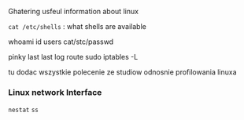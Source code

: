 Ghatering usfeul information about linux

`cat /etc/shells` : what shells are available

whoami
id
users
cat/stc/passwd

pinky
last last log
route
sudo iptables -L

tu dodac wszystkie polecenie ze studiow odnosnie profilowania linuxa

### Linux network Interface
`nestat`
`ss`
